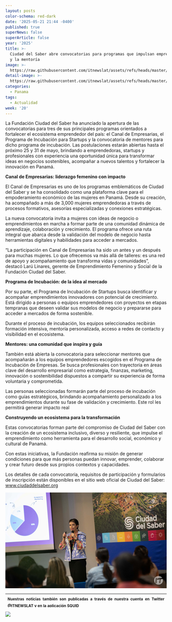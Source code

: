 ```yaml
---
layout: posts
color-schema: red-dark
date: '2025-05-21 21:44 -0400'
published: true
superNews: false
superArticle: false
year: '2025'
title: >-
  Ciudad del Saber abre convocatorias para programas que impulsan emprendimiento
  y la mentoría
image: >-
  https://raw.githubusercontent.com/itnewslat/assets/refs/heads/master/img/540x320/Cdad-saber-p.jpg
detail-image: >-
  https://raw.githubusercontent.com/itnewslat/assets/refs/heads/master/img/1024x680/Cdad-saber-g.jpg
categories:
  - Panama
tags:
  - Actualidad
week: '20'
---
```

La Fundación Ciudad del Saber ha anunciado la apertura de las convocatorias para tres de sus principales programas orientados a fortalecer el ecosistema emprendedor del país: el Canal de Empresarias, el Programa de Incubación para Startups y la convocatoria de mentores para dicho programa de incubación. Las postulaciones estarán abiertas hasta el próximo 25 y 31 de mayo, brindando a emprendedoras, startups y profesionales con experiencia una oportunidad única para transformar ideas en negocios sostenibles, acompañar a nuevos talentos y fortalecer la innovación en Panamá.

**Canal de Empresarias: liderazgo femenino con impacto**

El Canal de Empresarias es uno de los programas emblemáticos de Ciudad del Saber y se ha consolidado como una plataforma clave para el empoderamiento económico de las mujeres en Panamá. Desde su creación, ha acompañado a más de 3,000 mujeres emprendedoras a través de procesos formativos, asesorías especializadas y conexiones estratégicas.

La nueva convocatoria invita a mujeres con ideas de negocio o emprendimientos en marcha a formar parte de una comunidad dinámica de aprendizaje, colaboración y crecimiento. El programa ofrece una ruta integral que abarca desde la validación del modelo de negocio hasta herramientas digitales y habilidades para acceder a mercados.

“La participación en Canal de Empresarias ha sido un antes y un después para muchas mujeres. Lo que ofrecemos va más allá de talleres: es una red de apoyo y acompañamiento que transforma vidas y comunidades”, destacó Larú Linares, gerente de Emprendimiento Femenino y Social de la Fundación Ciudad del Saber.

**Programa de Incubación: de la idea al mercado**

Por su parte, el Programa de Incubación de Startups busca identificar y acompañar emprendimientos innovadores con potencial de crecimiento. Está dirigido a personas o equipos emprendedores con proyectos en etapas tempranas que deseen validar sus modelos de negocio y prepararse para acceder a mercados de forma sostenible.

Durante el proceso de incubación, los equipos seleccionados recibirán formación intensiva, mentoría personalizada, acceso a redes de contacto y visibilidad en el ecosistema.

**Mentores: una comunidad que inspira y guía**

También está abierta la convocatoria para seleccionar mentores que acompañarán a los equipos emprendedores escogidos en el Programa de Incubación de Empresas. Se busca profesionales con trayectoria en áreas clave del desarrollo empresarial como estrategia, finanzas, marketing, innovación o sostenibilidad dispuestos a compartir su experiencia de forma voluntaria y comprometida.

Las personas seleccionadas formarán parte del proceso de incubación como guías estratégicos, brindando acompañamiento personalizado a los emprendimientos durante su fase de validación y crecimiento. Este rol les permitirá generar impacto real 

**Construyendo un ecosistema para la transformación**

Estas convocatorias forman parte del compromiso de Ciudad del Saber con la creación de un ecosistema inclusivo, diverso y resiliente, que impulse el emprendimiento como herramienta para el desarrollo social, económico y cultural de Panamá.

Con estas iniciativas, la Fundación reafirma su misión de generar condiciones para que más personas puedan innovar, emprender, colaborar y crear futuro desde sus propios contextos y capacidades.

Los detalles de cada convocatoria, requisitos de participación y formularios de inscripción están disponibles en el sitio web oficial de Ciudad del Saber: www.ciudaddelsaber.org 

![](https://raw.githubusercontent.com/itnewslat/assets/refs/heads/master/img/540x320/Cdad-saber-p.jpg)

<table style="height: 42px;" width="569">
<tbody>
<tr>
<td style="text-align: justify;"><sub><strong>Nuestras noticias también son publicadas a través de nuestra cuenta en Twitter <a href="https://twitter.com/itnewslat?lang=es">@ITNEWSLAT</a> y en la aplicación <a href="https://squidapp.co/en/">SQUID</a></strong></sub></td>
</tr>
</tbody>
</table>

<img src="https://tracker.metricool.com/c3po.jpg?hash=56f88a41e39ab42c063cc51676587a04"/>